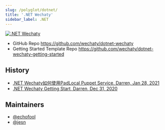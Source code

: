 ```yaml
---
slug: /polyglot/dotnet/
title: '.NET Wechaty'
sidebar_label: .NET
---
```


[![.NET Wechaty](https://img.shields.io/badge/Wechaty-.NET-blueviolet)](https://github.com/wechaty/dotnet-wechaty)

- GitHub Repo <https://github.com/wechaty/dotnet-wechaty>
- Getting Started Template Repo <https://github.com/wechaty/dotnet-wechaty-getting-started>

## History

- [.NET Wechaty如何使用PadLocal Puppet Service, Darren, Jan 28, 2021](https://wechaty.js.org/2021/01/28/csharp-wechaty-for-padlocal-puppet-service/)
- [.NET Wechaty Getting Start, Darren, Dec 31, 2020](https://wechaty.js.org/2020/12/31/dotnet-wechaty-getting-start/)

## Maintainers

- [@echofool](https://github.com/echofool)
- [@jesn](https://wechaty.js.org/contributors/jesn)
